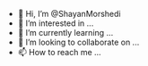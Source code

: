 - 👋 Hi, I’m @ShayanMorshedi
- 👀 I’m interested in ...
- 🌱 I’m currently learning ...
- 💞️ I’m looking to collaborate on ...
- 📫 How to reach me ...

<!---
ShayanMorshedi/ShayanMorshedi is a ✨ special ✨ repository because its `README.md` (this file) appears on your GitHub profile.
You can click the Preview link to take a look at your changes.
--->
